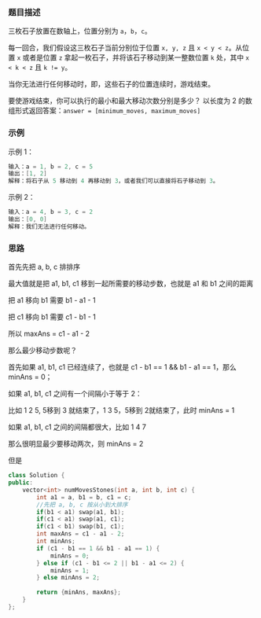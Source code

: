 ### 题目描述

三枚石子放置在数轴上，位置分别为 `a`，`b`，`c`。

每一回合，我们假设这三枚石子当前分别位于位置 `x, y, z` 且 `x < y < z`。从位置 `x` 或者是位置 `z` 拿起一枚石子，并将该石子移动到某一整数位置 `k` 处，其中 `x < k < z` 且 `k != y`。

当你无法进行任何移动时，即，这些石子的位置连续时，游戏结束。

要使游戏结束，你可以执行的最小和最大移动次数分别是多少？ 以长度为 2 的数组形式返回答案：`answer = [minimum_moves, maximum_moves]`

### 示例

示例 1：
```C++
输入：a = 1, b = 2, c = 5
输出：[1, 2]
解释：将石子从 5 移动到 4 再移动到 3，或者我们可以直接将石子移动到 3。
```
示例 2：
```C++
输入：a = 4, b = 3, c = 2
输出：[0, 0]
解释：我们无法进行任何移动。
```
### 思路

首先先把 a, b, c 排排序

最大值就是把 a1, b1, c1 移到一起所需要的移动步数，也就是 a1 和 b1 之间的距离

把 a1 移向 b1 需要 b1 - a1 - 1 

把 c1 移向 b1 需要 c1 - b1 - 1

所以 maxAns = c1 - a1 - 2

那么最少移动步数呢？

首先如果 a1, b1, c1 已经连续了，也就是 c1 - b1 == 1 && b1 - a1 == 1，那么 minAns = 0；

如果 a1, b1, c1 之间有一个间隔小于等于 2：

比如 1 2 5, 	5移到 3 就结束了，1 3 5，5移到 2就结束了，此时 minAns = 1

如果 a1, b1, c1 之间的间隔都很大，比如  1  4  7

那么很明显最少要移动两次，则 minAns = 2

但是

```C++
class Solution {
public:
    vector<int> numMovesStones(int a, int b, int c) {
        int a1 = a, b1 = b, c1 = c;
        //先把 a, b, c 按从小到大排序
        if(b1 < a1) swap(a1, b1);
        if(c1 < a1) swap(a1, c1);
        if(c1 < b1) swap(b1, c1);
        int maxAns = c1 - a1 - 2;
        int minAns;
        if (c1 - b1 == 1 && b1 - a1 == 1) {
            minAns = 0;
        } else if (c1 - b1 <= 2 || b1 - a1 <= 2) {
            minAns = 1;
        } else minAns = 2;
        
        return {minAns, maxAns};
    }
};
```

